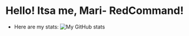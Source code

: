 # Hello! Itsa me, Mari- RedCommand!

- Here are my stats:
![My GitHub stats](https://github-readme-stats.vercel.app/api?username=RedCommand-dev&show_icons=true&theme=github_dark)
